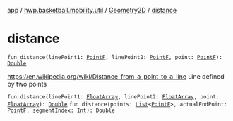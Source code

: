 [app](../../index.md) / [hwp.basketball.mobility.util](../index.md) / [Geometry2D](index.md) / [distance](.)

# distance

`fun distance(linePoint1: `[`PointF`](../-point-f/index.md)`, linePoint2: `[`PointF`](../-point-f/index.md)`, point: `[`PointF`](../-point-f/index.md)`): `[`Double`](https://kotlinlang.org/api/latest/jvm/stdlib/kotlin/-double/index.html)

https://en.wikipedia.org/wiki/Distance_from_a_point_to_a_line
Line defined by two points

`fun distance(linePoint1: `[`FloatArray`](https://kotlinlang.org/api/latest/jvm/stdlib/kotlin/-float-array/index.html)`, linePoint2: `[`FloatArray`](https://kotlinlang.org/api/latest/jvm/stdlib/kotlin/-float-array/index.html)`, point: `[`FloatArray`](https://kotlinlang.org/api/latest/jvm/stdlib/kotlin/-float-array/index.html)`): `[`Double`](https://kotlinlang.org/api/latest/jvm/stdlib/kotlin/-double/index.html)
`fun distance(points: `[`List`](https://kotlinlang.org/api/latest/jvm/stdlib/kotlin.collections/-list/index.html)`<`[`PointF`](../-point-f/index.md)`>, actualEndPoint: `[`PointF`](../-point-f/index.md)`, segmentIndex: `[`Int`](https://kotlinlang.org/api/latest/jvm/stdlib/kotlin/-int/index.html)`): `[`Double`](https://kotlinlang.org/api/latest/jvm/stdlib/kotlin/-double/index.html)